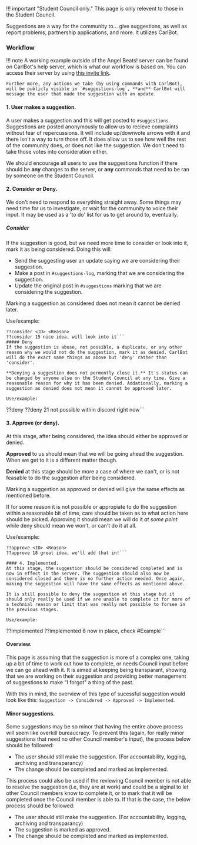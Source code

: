 !!! important "Student Council only."
    This page is only relevent to those in the Student Council.

Suggestions are a way for the community to... give suggestions, as well as report problems, partnership applications, and more. It utilizes CarlBot.

### Workflow

!!! note
    A working example outside of the Angel Beats! server can be found on CarlBot's help server, which is what our workflow is based on. You can access their server by using [this invite link](https://discord.gg/DSg744v).
	
	Further more, any actions we take (by using commands with CarlBot), will be publicly visible in `#suggestions-log`, **and** CarlBot will message the user that made the suggestion with an update.

#### 1. User makes a suggestion.
A user makes a suggestion and this will get posted to `#suggestions`. Suggestions are posted anonymously to allow us to recieve complaints without fear of repercussions. It will include up/downvote arrows with it and there isn't a way to turn those off. It does allow us to see how well the rest of the community does, or does not like the suggestion. We don't need to take those votes into consideration either.

We should encourage all users to use the suggestions function if there should be **any** changes to the server, or **any** commands that need to be ran by someone on the Student Council. 

#### 2. Consider or Deny.
We don't need to respond to everything straight away. Some things may need time for us to investigate, or wait for the community to voice their input. It may be used as a 'to do' list for us to get around to, eventually.

##### Consider
If the suggestion is good, but we need more time to consider or look into it, mark it as being considered. Doing this will:

* Send the suggesting user an update saying we are considering their suggestion.
* Make a post in `#suggestions-log`, marking that we are considering the suggestion.
* Update the original post in `#suggestions` marking that we are considering the suggestion.

Marking a suggestion as considered does not mean it cannot be denied later.

Use/example:
```
??consider <ID> <Reason>
??consider 15 nice idea, will look into it```
##### Deny
If the suggestion is abuse, not possible, a duplicate, or any other reason why we would not do the suggestion, mark it as denied. CarlBot will do the exact same things as above but 'deny' rather than 'consider'.

**Denying a suggestion does not permently close it.** It's status can be changed by anyone else on the Student Council at any time. Give a reasonable reason for why it has been denied. Addationally, marking a suggestion as denied does not mean it cannot be approved later.

Use/example:
```
??deny <ID> <Reason>
??deny 21 not possible within discord right now```

#### 3. Approve (or deny).
At this stage, after being considered, the idea should either be approved or denied. 

**Approved** to us should mean that we will be going ahead the suggestion. When we get to it is a different matter though.

**Denied** at this stage should be more a case of where we can't, or is not feasable to do the suggestion after being considered.

Marking a suggestion as approved or denied will give the same effects as mentioned before.

If for some reason it is not possible or appropiate to do the suggestion within a reasonable bit of time, care should be taken as to what action here should be picked. Approving it should mean we will do it *at some point* while deny should mean we won't, or can't do it at all.

Use/example:
```
??approve <ID> <Reason>
??approve 18 great idea, we'll add that in!```

#### 4. Implemented.
At this stage, the suggestion should be considered completed and is now in effect in the server. The suggestion should also now be considered closed and there is no further action needed. Once again, making the suggestion will have the same effects as mentioned above.

It is still possible to deny the suggestion at this stage but it should only really be used if we are unable to complete it for more of a technial reason or limit that was really not possible to forsee in the previous stages. 

Use/example:
```
??implemented <ID> <Reason>
??implemented 6 now in place, check #Example```

#### Overview.
This page is assuming that the suggestion is more of a complex one, taking up a bit of time to work out how to complete, or needs Council input before we can go ahead with it. It is aimed at keeping being transparant, showing that we are working on their suggestion and providing better management of suggestions to make "I forgot" a thing of the past.

With this in mind, the overview of this type of sucessful suggestion would look like this: `Suggestion -> Considered -> Approved -> Implemented`. 

#### Minor suggestions.
Some suggestions may be so minor that having the entire above process will seem like overkill bureaucracy. To prevent this (again, for really minor suggestions that need no other Council member's input), the process below should be followed:

* The user should still make the suggestion. (For accountability, logging, archiving and transparancy)
* The change should be completed and marked as implemented.

This process could also be used if the reviewing Council member is not able to resolve the suggestion (i.e, they are at work) and could be a siginal to let other Council members know to complete it, or to mark that it will be completed once the Council member is able to. If that is the case, the below process should be followed:

* The user should still make the suggestion. (For accountability, logging, archiving and transparancy)
* The suggestion is marked as approved.
* The change should be completed and marked as implemented.